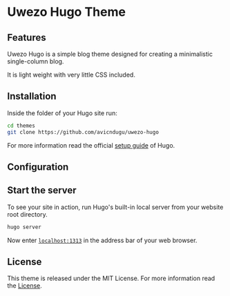 # Uwezo Hugo Theme

## Features

Uwezo Hugo is a simple blog theme designed for creating a minimalistic single-column blog.

It is light weight with very little CSS included.

## Installation

Inside the folder of your Hugo site run:

```bash
cd themes
git clone https://github.com/avicndugu/uwezo-hugo
```

For more information read the official [setup guide](https://gohugo.io/getting-started/installing/) of Hugo.

## Configuration

## Start the server

To see your site in action, run Hugo's built-in local server from your website root directory.

```bash
hugo server
```

Now enter [`localhost:1313`](http://localhost:1313) in the address bar of your web browser.

## License

This theme is released under the MIT License. For more information read the [License](https://github.com/avicndugu/uwezo-hugo/blob/master/LICENSE).
